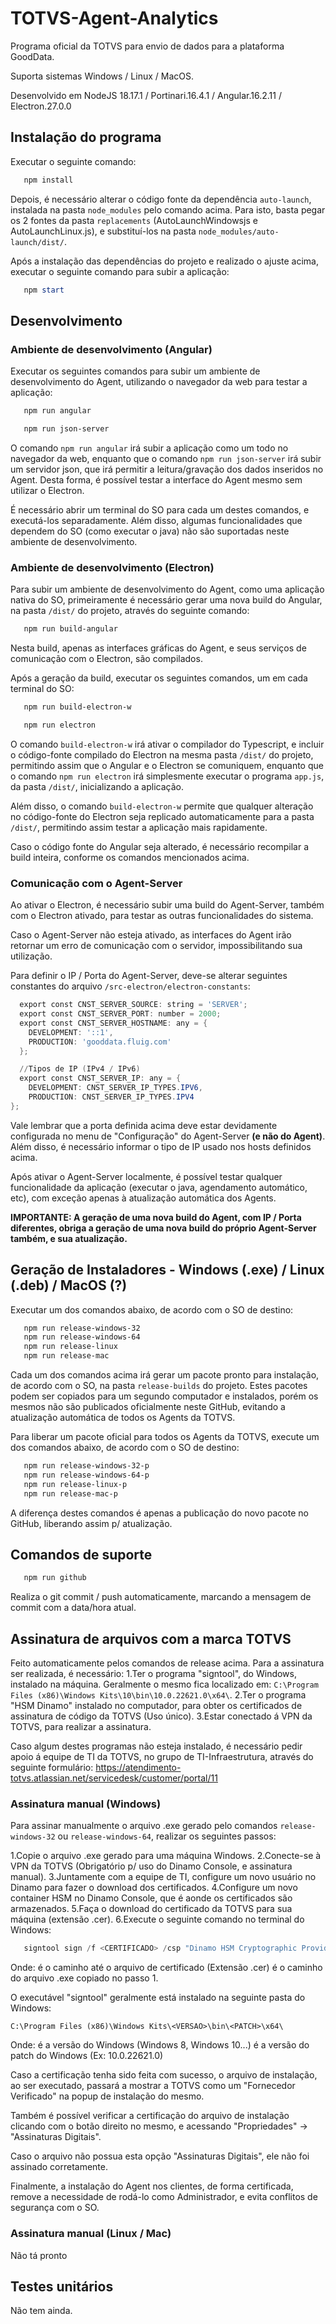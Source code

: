 # TOTVS-Agent-Analytics
Programa oficial da TOTVS para envio de dados para a plataforma GoodData.

Suporta sistemas Windows / Linux / MacOS.

Desenvolvido em NodeJS 18.17.1 / Portinari.16.4.1 / Angular.16.2.11 / Electron.27.0.0

## Instalação do programa
Executar o seguinte comando:

```powershell
   npm install
```

Depois, é necessário alterar o código fonte da dependência ```auto-launch```, instalada na pasta ```node_modules``` pelo comando acima. Para isto, basta pegar os 2 fontes da pasta ```replacements``` (AutoLaunchWindowsjs e AutoLaunchLinux.js), e substituí-los na pasta ```node_modules/auto-launch/dist/```.

Após a instalação das dependências do projeto e realizado o ajuste acima, executar o seguinte comando para subir a aplicação:

```powershell
   npm start
```

## Desenvolvimento
### Ambiente de desenvolvimento (Angular)
Executar os seguintes comandos para subir um ambiente de desenvolvimento do Agent, utilizando o navegador da web para testar a aplicação:

```powershell
   npm run angular
```

```powershell
   npm run json-server
```

O comando ```npm run angular``` irá subir a aplicação como um todo no navegador da web, enquanto que o comando ```npm run json-server``` irá subir um servidor json, que irá permitir a leitura/gravação dos dados inseridos no Agent. Desta forma, é possível testar a interface do Agent mesmo sem utilizar o Electron.

É necessário abrir um terminal do SO para cada um destes comandos, e executá-los separadamente. Além disso, algumas funcionalidades que dependem do SO (como executar o java) não são suportadas neste ambiente de desenvolvimento.

### Ambiente de desenvolvimento (Electron)
Para subir um ambiente de desenvolvimento do Agent, como uma aplicação nativa do SO, primeiramente é necessário gerar uma nova build do Angular, na pasta ```/dist/``` do projeto, através do seguinte comando:

```powershell
   npm run build-angular
```

Nesta build, apenas as interfaces gráficas do Agent, e seus serviços de comunicação com o Electron, são compilados.

Após a geração da build, executar os seguintes comandos, um em cada terminal do SO:

```powershell
   npm run build-electron-w
```

```powershell
   npm run electron
```

O comando ```build-electron-w``` irá ativar o compilador do Typescript, e incluir o código-fonte compilado do Electron na mesma pasta ```/dist/``` do projeto, permitindo assim que o Angular e o Electron se comuniquem, enquanto que o comando ```npm run electron``` irá simplesmente executar o programa ```app.js```, da pasta ```/dist/```, inicializando a aplicação.

Além disso, o comando ```build-electron-w``` permite que qualquer alteração no código-fonte do Electron seja replicado automaticamente para a pasta ```/dist/```, permitindo assim testar a aplicação mais rapidamente.

Caso o código fonte do Angular seja alterado, é necessário recompilar a build inteira, conforme os comandos mencionados acima.

### Comunicação com o Agent-Server

Ao ativar o Electron, é necessário subir uma build do Agent-Server, também com o Electron ativado, para testar as outras funcionalidades do sistema.

Caso o Agent-Server não esteja ativado, as interfaces do Agent irão retornar um erro de comunicação com o servidor, impossibilitando sua utilização.

Para definir o IP / Porta do Agent-Server, deve-se alterar seguintes constantes do arquivo ```/src-electron/electron-constants```:

```powershell
  export const CNST_SERVER_SOURCE: string = 'SERVER';
  export const CNST_SERVER_PORT: number = 2000;
  export const CNST_SERVER_HOSTNAME: any = {
    DEVELOPMENT: '::1',
    PRODUCTION: 'gooddata.fluig.com'
  };

  //Tipos de IP (IPv4 / IPv6)
  export const CNST_SERVER_IP: any = {
    DEVELOPMENT: CNST_SERVER_IP_TYPES.IPV6,
    PRODUCTION: CNST_SERVER_IP_TYPES.IPV4
};
```

Vale lembrar que a porta definida acima deve estar devidamente configurada no menu de "Configuração" do Agent-Server **(e não do Agent)**. Além disso, é necessário informar o tipo de IP usado nos hosts definidos acima.

Após ativar o Agent-Server localmente, é possível testar qualquer funcionalidade da aplicação (executar o java, agendamento automático, etc), com exceção apenas à atualização automática dos Agents.

**IMPORTANTE: A geração de uma nova build do Agent, com IP / Porta diferentes, obriga a geração de uma nova build do próprio Agent-Server também, e sua atualização.**

## Geração de Instaladores - Windows (.exe) / Linux (.deb) / MacOS (?)
Executar um dos comandos abaixo, de acordo com o SO de destino:
```powershell
   npm run release-windows-32
   npm run release-windows-64
   npm run release-linux
   npm run release-mac
```
Cada um dos comandos acima irá gerar um pacote pronto para instalação, de acordo com o SO, na pasta ```release-builds``` do projeto. Estes pacotes podem ser copiados para um segundo computador e instalados, porém os mesmos não são publicados oficialmente neste GitHub, evitando a atualização automática de todos os Agents da TOTVS.

Para liberar um pacote oficial para todos os Agents da TOTVS, execute um dos comandos abaixo, de acordo com o SO de destino:

```powershell
   npm run release-windows-32-p
   npm run release-windows-64-p
   npm run release-linux-p
   npm run release-mac-p
```

A diferença destes comandos é apenas a publicação do novo pacote no GitHub, liberando assim p/ atualização.

## Comandos de suporte

```powershell
   npm run github
```
Realiza o git commit / push automaticamente, marcando a mensagem de commit com a data/hora atual.

## Assinatura de arquivos com a marca TOTVS

Feito automaticamente pelos comandos de release acima. Para a assinatura ser realizada, é necessário:
1.Ter o programa "signtool", do Windows, instalado na máquina. Geralmente o mesmo fica localizado em: ```C:\Program Files (x86)\Windows Kits\10\bin\10.0.22621.0\x64\```.
2.Ter o programa "HSM Dinamo" instalado no computador, para obter os certificados de assinatura de código da TOTVS (Uso único).
3.Estar conectado á VPN da TOTVS, para realizar a assinatura.

Caso algum destes programas não esteja instalado, é necessário pedir apoio á equipe de TI da TOTVS, no grupo de TI-Infraestrutura, através do seguinte formulário: https://atendimento-totvs.atlassian.net/servicedesk/customer/portal/11

### Assinatura manual (Windows)

Para assinar manualmente o arquivo .exe gerado pelo comandos ```release-windows-32``` ou ```release-windows-64```, realizar os seguintes passos:

1.Copie o arquivo .exe gerado para uma máquina Windows.
2.Conecte-se à VPN da TOTVS (Obrigatório p/ uso do Dinamo Console, e assinatura manual).
3.Juntamente com a equipe de TI, configure um novo usuário no Dinamo para fazer o download dos certificados.
4.Configure um novo container HSM no Dinamo Console, que é aonde os certificados são armazenados.
5.Faça o download do certificado da TOTVS para sua máquina (extensão .cer).
6.Execute o seguinte comando no terminal do Windows:

```powershell
   signtool sign /f <CERTIFICADO> /csp "Dinamo HSM Cryptographic Provider" /k CodeSigning /fd sha256 /debug <ARQUIVO>
```
Onde:
<CERTIFICADO> é o caminho até o arquivo de certificado (Extensão .cer)
<ARQUIVO> é o caminho do arquivo .exe copiado no passo 1.

O executável "signtool" geralmente está instalado na seguinte pasta do Windows:

```C:\Program Files (x86)\Windows Kits\<VERSAO>\bin\<PATCH>\x64\```

Onde:
<VERSAO> é a versão do Windows (Windows 8, Windows 10...)
<PATCH> é a versão do patch do Windows (Ex: 10.0.22621.0)

Caso a certificação tenha sido feita com sucesso, o arquivo de instalação, ao ser executado, passará a mostrar a TOTVS como um "Fornecedor Verificado" na popup de instalação do mesmo.

Também é possível verificar a certificação do arquivo de instalação clicando com o botão direito no mesmo, e acessando "Propriedades" -> "Assinaturas Digitais".

Caso o arquivo não possua esta opção "Assinaturas Digitais", ele não foi assinado corretamente.

Finalmente, a instalação do Agent nos clientes, de forma certificada, remove a necessidade de rodá-lo como Administrador, e evita conflitos de segurança com o SO.

### Assinatura manual (Linux / Mac)

Não tá pronto

## Testes unitários
Não tem ainda.